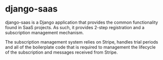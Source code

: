 # django-saas
 
django-saas is a Django application that provides the common functionality found in SaaS projects. As such, it provides 2-step registration and a subscription management mechanism.

The subscription management system relies on Stripe, handles trial periods and all of the boilerplate code that is required to management the lifecycle of the subscription and messages received from Stripe.
